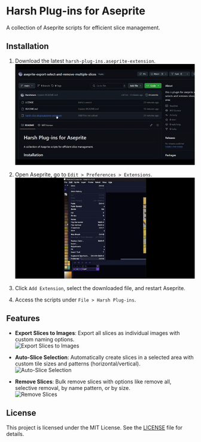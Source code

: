 # Harsh Plug-ins for Aseprite

A collection of Aseprite scripts for efficient slice management.

## Installation
1. Download the latest `harsh-plug-ins.aseprite-extension`. 
![how to download](https://github.com/Harshmars/aseprite-export-select-and-remove-multiple-slices/blob/main/gifs/How%20to%20download.gif)

2. Open Aseprite, go to `Edit > Preferences > Extensions`.
![how to install](https://github.com/Harshmars/aseprite-export-select-and-remove-multiple-slices/blob/main/gifs/how%20to%20install.gif)

3. Click `Add Extension`, select the downloaded file, and restart Aseprite.

4. Access the scripts under `File > Harsh Plug-ins`.
![]()

## Features
- **Export Slices to Images**: Export all slices as individual images with custom naming options.  
  ![Export Slices to Images](https://github.com/your-username/harsh-plug-ins/raw/main/gifs/export-slices-to-images.gif)

- **Auto-Slice Selection**: Automatically create slices in a selected area with custom tile sizes and patterns (horizontal/vertical).  
  ![Auto-Slice Selection](https://github.com/your-username/harsh-plug-ins/raw/main/gifs/auto-slice-selection.gif)

- **Remove Slices**: Bulk remove slices with options like remove all, selective removal, by name pattern, or by size.  
  ![Remove Slices](https://github.com/your-username/harsh-plug-ins/raw/main/gifs/remove-slices.gif)

## License
This project is licensed under the MIT License. See the [LICENSE](LICENSE) file for details.
